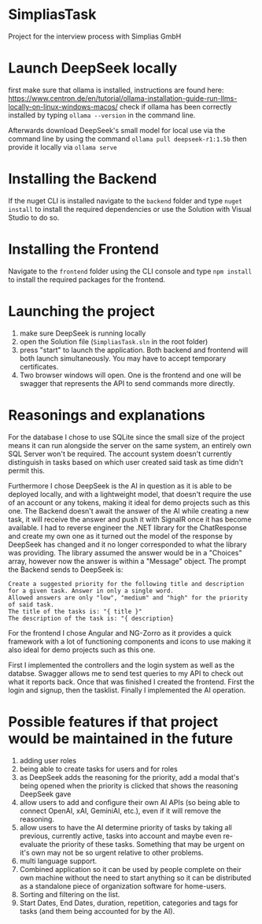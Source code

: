 # SimpliasTask
Project for the interview process with Simplias GmbH

# Launch DeepSeek locally
first make sure that ollama is installed, instructions are found here:
https://www.centron.de/en/tutorial/ollama-installation-guide-run-llms-locally-on-linux-windows-macos/
check if ollama has been correctly installed by typing ```ollama --version``` in the command line.

Afterwards download DeepSeek's small model for local use via the command line by using the command
```ollama pull deepseek-r1:1.5b```
then provide it locally via
```ollama serve```

# Installing the Backend
If the nuget CLI is installed navigate to the ```backend``` folder and type ```nuget install``` to install the required dependencies or use the Solution with Visual Studio to do so.

# Installing the Frontend
Navigate to the ```frontend``` folder using the CLI console and type ```npm install``` to install the required packages for the frontend.

# Launching the project
1. make sure DeepSeek is running locally
2. open the Solution file (```SimpliasTask.sln``` in the root folder)
3. press "start" to launch the application. Both backend and frontend will both launch simultaneously. You may have to accept temporary certificates.
4. Two browser windows will open. One is the frontend and one will be swagger that represents the API to send commands more directly.

# Reasonings and explanations
For the database I chose to use SQLite since the small size of the project means it can run alongside the server on the same system, an entirely own SQL Server won't be required.
The account system doesn't currently distinguish in tasks based on which user created said task as time didn't permit this.

Furthermore I chose DeepSeek is the AI in question as it is able to be deployed locally, and with a lightweight model, that doesn't require the use of an account or any tokens, making it ideal for demo projects such as this one.
The Backend doesn't await the answer of the AI while creating a new task, it will receive the answer and push it with SignalR once it has become available.
I had to reverse engineer the .NET library for the ChatResponse and create my own one as it turned out the model of the response by DeepSeek has changed and it no longer corresponded to what the library was providing. The library assumed the answer would be in a "Choices" array, however now the answer is within a "Message" object.
The prompt the Backend sends to DeepSeek is:
```
Create a suggested priority for the following title and description for a given task. Answer in only a single word.
Allowed answers are only "low", "medium" and "high" for the priority of said task.
The title of the tasks is: "{ title }"
The description of the task is: "{ description}
```

For the frontend I chose Angular and NG-Zorro as it provides a quick framework with a lot of functioning components and icons to use making it also ideal for demo projects such as this one.

First I implemented the controllers and the login system as well as the databse. Swagger allows me to send test queries to my API to check out what it reports back. Once that was finished I created the frontend. First the login and signup, then the tasklist. Finally I implemented the AI operation.

# Possible features if that project would be maintained in the future
1. adding user roles
2. being able to create tasks for users and for roles
3. as DeepSeek adds the reasoning for the priority, add a modal that's being opened when the priority is clicked that shows the reasoning DeepSeek gave
4. allow users to add and configure their own AI APIs (so being able to connect OpenAI, xAI, GeminiAI, etc.), even if it will remove the reasoning.
5. allow users to have the AI determine priority of tasks by taking all previous, currently active, tasks into account and maybe even re-evaluate the priority of these tasks. Something that may be urgent on it's own may not be so urgent relative to other problems.
6. multi language support.
7. Combined application so it can be used by people complete on their own machine without the need to start anything so it can be distributed as a standalone piece of organization software for home-users.
8. Sorting and filtering on the list.
9. Start Dates, End Dates, duration, repetition, categories and tags for tasks (and them being accounted for by the AI).